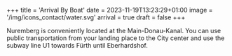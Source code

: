 +++
title = 'Arrival By Boat'
date = 2023-11-19T13:23:29+01:00
image = '/img/icons_contact/water.svg'
arrival = true
draft = false
+++


Nuremberg is conveniently located at the Main-Donau-Kanal. You can use public transportation from your landing place to the City center and use the subway line U1 towards Fürth until Eberhardshof.